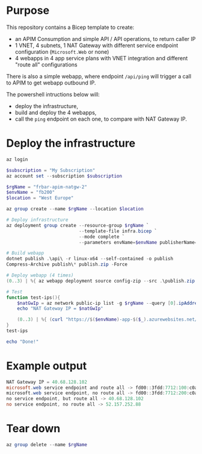 # Purpose

This repository contains a Bicep template to create:
- an APIM Consumption and simple API / API operations, to return caller IP
- 1 VNET, 4 subnets, 1 NAT Gateway with different service endpoint configuration (`Microsoft.Web` or none)
- 4 webapps in 4 app service plans with VNET integration and different "route all" configurations

There is also a simple webapp, where endpoint `/api/ping` will trigger a call to APIM to get webapp outbound IP.

The powershell intructions below will:
- deploy the infrastructure, 
- build and deploy the 4 webapps, 
- call the `ping` endpoint on each one, to compare with NAT Gateway IP.

# Deploy the infrastructure

```powershell
az login

$subscription = "My Subscription"
az account set --subscription $subscription

$rgName = "frbar-apim-natgw-2"
$envName = "fb200"
$location = "West Europe"

az group create --name $rgName --location $location

# Deploy infrastructure
az deployment group create --resource-group $rgName `
                           --template-file infra.bicep `
                           --mode complete `
                           --parameters envName=$envName publisherName=$envName publisherEmail="admin@example.com"

# Build webapp
dotnet publish .\api\ -r linux-x64 --self-contained -o publish
Compress-Archive publish\* publish.zip -Force

# Deploy webapp (4 times)
(0..3) | %{ az webapp deployment source config-zip --src .\publish.zip -n "$($envName)-app-$($_)" -g $rgName }

# Test
function test-ips(){
    $natGwIp = az network public-ip list -g $rgName --query [0].ipAddress -otsv
    echo "NAT Gateway IP = $natGwIp"

    (0..3) | %{ (curl "https://$($envName)-app-$($_).azurewebsites.net/api/ping" -UseBasicParsing).Content }    
}
test-ips

echo "Done!"
```

# Example output

```powershell
NAT Gateway IP = 40.68.128.102
microsoft.web service endpoint and route all -> fd00::3fdd:7712:100:c0a8:fe
microsoft.web service endpoint, no route all -> fd00::3fdd:7712:200:c0a8:1fe
no service endpoint, but route all -> 40.68.128.102
no service endpoint, no route all -> 52.157.252.88
```

# Tear down

```powershell
az group delete --name $rgName
```